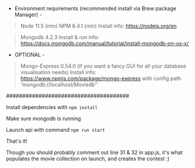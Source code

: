 - Environment requirements (recommended install via Brew package Manager) - 

> Node 11.5 (min) NPM 6.4.1 (min)
> Install info: https://nodejs.org/en

> Mongodb 4.2.3
> Install & run info: https://docs.mongodb.com/manual/tutorial/install-mongodb-on-os-x/

- OPTIONAL - 
> Mongo-Express 0.54.0 (if you want a fancy GUI for all your database visualisation needs)
> Install info: https://www.npmjs.com/package/mongo-express with config path 'mongodb://localhost/Moviedb''

######################################

Install dependencies with `npm install`

Make sure mongodb is running

Launch api with command `npm run start`

That's it! 

Though you should probably comment out line 31 & 32 in app.js, it's what populates the movie collection on launch, and creates the contest :) 
